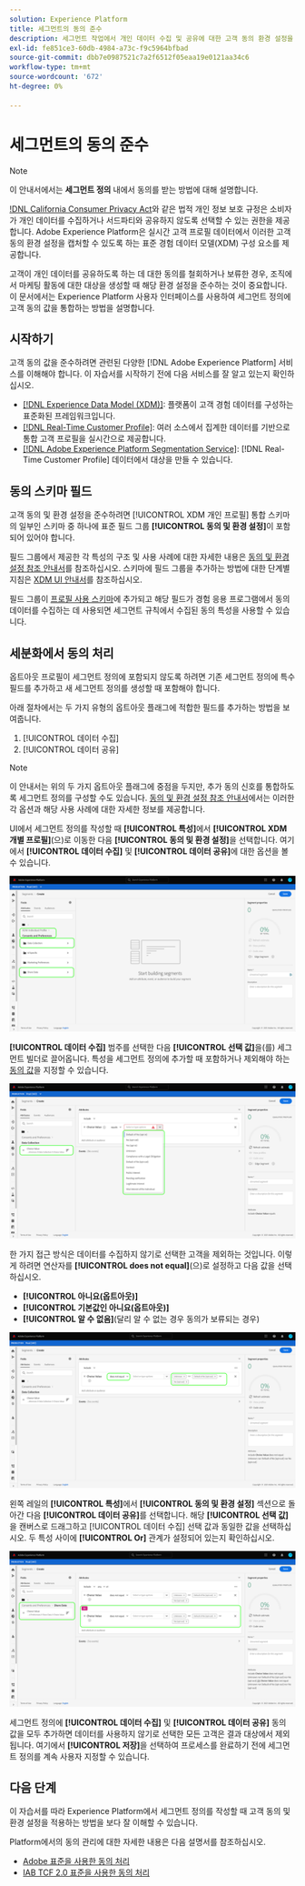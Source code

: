 ```yaml
---
solution: Experience Platform
title: 세그먼트의 동의 준수
description: 세그먼트 작업에서 개인 데이터 수집 및 공유에 대한 고객 동의 환경 설정을 준수하는 방법에 대해 알아봅니다.
exl-id: fe851ce3-60db-4984-a73c-f9c5964bfbad
source-git-commit: dbb7e0987521c7a2f6512f05eaa19e0121aa34c6
workflow-type: tm+mt
source-wordcount: '672'
ht-degree: 0%

---
```


# 세그먼트의 동의 준수

>[!NOTE]
>
>이 안내서에서는 **세그먼트 정의** 내에서 동의를 받는 방법에 대해 설명합니다.

[!DNL California Consumer Privacy Act](CCPA)와 같은 법적 개인 정보 보호 규정은 소비자가 개인 데이터를 수집하거나 서드파티와 공유하지 않도록 선택할 수 있는 권한을 제공합니다. Adobe Experience Platform은 실시간 고객 프로필 데이터에서 이러한 고객 동의 환경 설정을 캡처할 수 있도록 하는 표준 경험 데이터 모델(XDM) 구성 요소를 제공합니다.

고객이 개인 데이터를 공유하도록 하는 데 대한 동의를 철회하거나 보류한 경우, 조직에서 마케팅 활동에 대한 대상을 생성할 때 해당 환경 설정을 준수하는 것이 중요합니다. 이 문서에서는 Experience Platform 사용자 인터페이스를 사용하여 세그먼트 정의에 고객 동의 값을 통합하는 방법을 설명합니다.

## 시작하기

고객 동의 값을 준수하려면 관련된 다양한 [!DNL Adobe Experience Platform] 서비스를 이해해야 합니다. 이 자습서를 시작하기 전에 다음 서비스를 잘 알고 있는지 확인하십시오.

* [[!DNL Experience Data Model (XDM)]](../xdm/home.md): 플랫폼이 고객 경험 데이터를 구성하는 표준화된 프레임워크입니다.
* [[!DNL Real-Time Customer Profile]](../profile/home.md): 여러 소스에서 집계한 데이터를 기반으로 통합 고객 프로필을 실시간으로 제공합니다.
* [[!DNL Adobe Experience Platform Segmentation Service]](./home.md): [!DNL Real-Time Customer Profile] 데이터에서 대상을 만들 수 있습니다.

## 동의 스키마 필드

고객 동의 및 환경 설정을 준수하려면 [!UICONTROL XDM 개인 프로필] 통합 스키마의 일부인 스키마 중 하나에 표준 필드 그룹 **[!UICONTROL 동의 및 환경 설정]**&#x200B;이 포함되어 있어야 합니다.

필드 그룹에서 제공한 각 특성의 구조 및 사용 사례에 대한 자세한 내용은 [동의 및 환경 설정 참조 안내서](../xdm/field-groups/profile/consents.md)를 참조하십시오. 스키마에 필드 그룹을 추가하는 방법에 대한 단계별 지침은 [XDM UI 안내서](../xdm/ui/resources/schemas.md#add-field-groups)를 참조하십시오.

필드 그룹이 [프로필 사용 스키마](../xdm/ui/resources/schemas.md#profile)에 추가되고 해당 필드가 경험 응용 프로그램에서 동의 데이터를 수집하는 데 사용되면 세그먼트 규칙에서 수집된 동의 특성을 사용할 수 있습니다.

## 세분화에서 동의 처리

옵트아웃 프로필이 세그먼트 정의에 포함되지 않도록 하려면 기존 세그먼트 정의에 특수 필드를 추가하고 새 세그먼트 정의를 생성할 때 포함해야 합니다.

아래 절차에서는 두 가지 유형의 옵트아웃 플래그에 적합한 필드를 추가하는 방법을 보여줍니다.

1. [!UICONTROL 데이터 수집]
1. [!UICONTROL 데이터 공유]

>[!NOTE]
>
>이 안내서는 위의 두 가지 옵트아웃 플래그에 중점을 두지만, 추가 동의 신호를 통합하도록 세그먼트 정의를 구성할 수도 있습니다. [동의 및 환경 설정 참조 안내서](../xdm/field-groups/profile/consents.md)에서는 이러한 각 옵션과 해당 사용 사례에 대한 자세한 정보를 제공합니다.

UI에서 세그먼트 정의를 작성할 때 **[!UICONTROL 특성]**&#x200B;에서 **[!UICONTROL XDM 개별 프로필]**(으)로 이동한 다음 **[!UICONTROL 동의 및 환경 설정]**&#x200B;을 선택합니다. 여기에서 **[!UICONTROL 데이터 수집]** 및 **[!UICONTROL 데이터 공유]**&#x200B;에 대한 옵션을 볼 수 있습니다.

![](./images/opt-outs/consents.png)

**[!UICONTROL 데이터 수집]** 범주를 선택한 다음 **[!UICONTROL 선택 값]**&#x200B;을(를) 세그먼트 빌더로 끌어옵니다. 특성을 세그먼트 정의에 추가할 때 포함하거나 제외해야 하는 [동의 값](../xdm/field-groups/profile/consents.md#choice-values)을 지정할 수 있습니다.

![](./images/opt-outs/consent-values.png)

한 가지 접근 방식은 데이터를 수집하지 않기로 선택한 고객을 제외하는 것입니다. 이렇게 하려면 연산자를 **[!UICONTROL does not equal]**(으)로 설정하고 다음 값을 선택하십시오.

* **[!UICONTROL 아니요(옵트아웃)]**
* **[!UICONTROL 기본값인 아니요(옵트아웃)]**
* **[!UICONTROL 알 수 없음]**(달리 알 수 없는 경우 동의가 보류되는 경우)

![](./images/opt-outs/collect.png)

왼쪽 레일의 **[!UICONTROL 특성]**&#x200B;에서 **[!UICONTROL 동의 및 환경 설정]** 섹션으로 돌아간 다음 **[!UICONTROL 데이터 공유]**&#x200B;를 선택합니다. 해당 **[!UICONTROL 선택 값]**&#x200B;을 캔버스로 드래그하고 [!UICONTROL 데이터 수집] 선택 값과 동일한 값을 선택하십시오. 두 특성 사이에 **[!UICONTROL Or]** 관계가 설정되어 있는지 확인하십시오.

![](./images/opt-outs/share.png)

세그먼트 정의에 **[!UICONTROL 데이터 수집]** 및 **[!UICONTROL 데이터 공유]** 동의 값을 모두 추가하면 데이터를 사용하지 않기로 선택한 모든 고객은 결과 대상에서 제외됩니다. 여기에서 **[!UICONTROL 저장]**&#x200B;을 선택하여 프로세스를 완료하기 전에 세그먼트 정의를 계속 사용자 지정할 수 있습니다.

## 다음 단계

이 자습서를 따라 Experience Platform에서 세그먼트 정의를 작성할 때 고객 동의 및 환경 설정을 적용하는 방법을 보다 잘 이해할 수 있습니다.

Platform에서의 동의 관리에 대한 자세한 내용은 다음 설명서를 참조하십시오.

* [Adobe 표준을 사용한 동의 처리](../landing/governance-privacy-security/consent/adobe/overview.md)
* [IAB TCF 2.0 표준을 사용한 동의 처리](../landing/governance-privacy-security/consent/iab/overview.md)